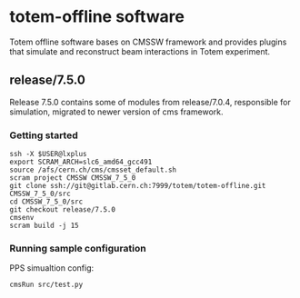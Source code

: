 # totem-offline software

Totem offline software bases on CMSSW framework and provides plugins that 
simulate and reconstruct beam interactions in Totem experiment. 


## release/7.5.0

Release 7.5.0 contains some of modules from release/7.0.4, responsible for simulation, 
migrated to newer version of cms framework.

### Getting started

```
ssh -X $USER@lxplus
export SCRAM_ARCH=slc6_amd64_gcc491
source /afs/cern.ch/cms/cmsset_default.sh
scram project CMSSW CMSSW_7_5_0
git clone ssh://git@gitlab.cern.ch:7999/totem/totem-offline.git CMSSW_7_5_0/src
cd CMSSW_7_5_0/src
git checkout release/7.5.0
cmsenv
scram build -j 15
```

### Running sample configuration

PPS simualtion config:
```
cmsRun src/test.py
```
